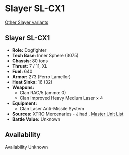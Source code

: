 # Slayer SL-CX1 

[Other Slayer variants](../slayer.md) 

## Slayer SL-CX1 

- **Role:** Dogfighter 
- **Tech Base:** Inner Sphere (3075) 
- **Chassis:** 80 tons 
- **Thrust:** 7 / 11, XL 
- **Fuel:** 640 
- **Armor:** 273 (Ferro Lamellor) 
- **Heat Sinks:** 16 (32) 
- **Weapons:** 
  - Clan RAC/5 (ammo: 0) 
  - Clan Improved Heavy Medium Laser × 4 
- **Equipment:** 
  - Clan Laser Anti-Missile System 
- **Sources:** XTRO Mercenaries - Jihad , [Master Unit List](http://masterunitlist.info/Unit/Details/2966) 
- **Battle Value:** Unknown 

## Availability 

Availability Unknown 

